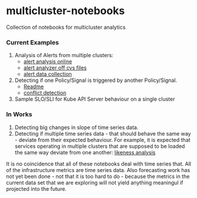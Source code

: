 # multicluster-notebooks
Collection of notebooks for multicluster analytics

### Current Examples

1. Analysis of Alerts from multiple clusters:
    - [alert analysis online](https://github.com/bjoydeep/multicluster-notebooks/blob/main/alert_analysis_online.ipynb)
    - [alert analyzer off cvs files](https://github.com/bjoydeep/multicluster-notebooks/blob/main/alert_analyzer.ipynb)
    - [alert data collection](https://github.com/bjoydeep/multicluster-notebooks/blob/main/alerts_collector.ipynb)
1. Detecting if one Policy/Signal is triggered by another Policy/Signal.
    - [Readme](https://github.com/bjoydeep/multicluster-notebooks/blob/main/policy_conflict_1.md)
    - [conflict detection](https://github.com/bjoydeep/multicluster-notebooks/blob/main/policy_conflict_1.ipynb)
1. Sample SLO/SLI for Kube API Server behaviour on a single cluster

### In Works

1. Detecting big changes in slope of time series data.
1. Detecting if multiple time series data - that should behave the same way - deviate from their expected behaviour. For example, it is expected that services operating in multiple clusters that are supposed to be loaded the same way deviate from one another: [likeness analysis](https://github.com/bjoydeep/multicluster-notebooks/blob/main/multiseries_likeness.ipynb)


It is no coincidence that all of these notebooks deal with time series that. All of the infrastructure metrics are time series data. Also forecasting work has not yet been done - not that it is too hard to do - because the metrics in the current data set that we are exploring will not yield anything meaningul if projected into the future. 


